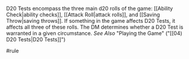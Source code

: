 D20 Tests encompass the three main d20 rolls of the game: [[Ability Check|ability checks]], [[Attack Roll|attack rolls]], and [[Saving Throw|saving throws]]. If something in the game affects D20 Tests, it affects all three of these rolls. The DM determines whether a D20 Test is warranted in a given circumstance. *See Also* "Playing the Game" ("[[04) D20 Tests|D20 Tests]]")

#rule
